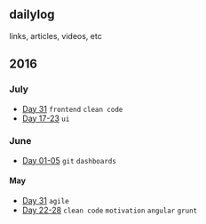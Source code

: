 dailylog
-----------
links, articles, videos, etc


2016
--------------

### July
- [Day 31](https://github.com/suuuzi/dailylog/blob/master/jul/31.md) `frontend` `clean code`
- [Day 17-23](https://github.com/suuuzi/dailylog/blob/master/jul/17-23.md) `ui`

### June
- [Day 01-05](https://github.com/suuuzi/dailylog/blob/master/jun/01-05.md) `git` `dashboards`

#### May
- [Day 31](https://github.com/suuuzi/dailylog/blob/master/may/31.md) `agile`
- [Day 22-28](https://github.com/suuuzi/dailylog/blob/master/may/22-28.md) `clean code` `motivation` `angular` `grunt`
